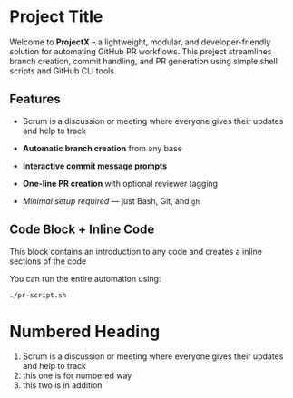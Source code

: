 # Project Title

Welcome to **ProjectX** – a lightweight, modular, and developer-friendly solution for automating GitHub PR workflows. This project streamlines branch creation, commit handling, and PR generation using simple shell scripts and GitHub CLI tools.


## Features
- Scrum is a discussion or meeting where everyone gives their updates and help to track
  
- **Automatic branch creation** from any base
- **Interactive commit message prompts**
- **One-line PR creation** with optional reviewer tagging
- *Minimal setup required* — just Bash, Git, and `gh`




## Code Block + Inline Code

This block contains an introduction to any code and creates a inline sections of the code

You can run the entire automation using:


```bash
./pr-script.sh
```
# Numbered Heading
1. Scrum is a discussion or meeting where everyone gives their updates and help to track
1. this one is for numbered way
2. this two is in addition
